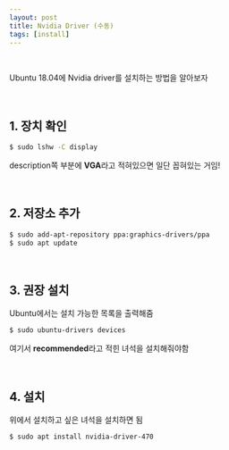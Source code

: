 ```yaml
---
layout: post
title: Nvidia Driver (수동)
tags: [install]
---
```


<br/>

Ubuntu 18.04에 Nvidia driver를 설치하는 방법을 알아보자

<br/>

## 1. 장치 확인

~~~bash
$ sudo lshw -C display
~~~

description쪽 부분에 **VGA**라고 적혀있으면 일단 꼽혀있는 거임!

<br/>

## 2. 저장소 추가

~~~bash
$ sudo add-apt-repository ppa:graphics-drivers/ppa
$ sudo apt update
~~~



<br/>

## 3. 권장 설치

Ubuntu에서는 설치 가능한 목록을 출력해줌

~~~bash
$ sudo ubuntu-drivers devices
~~~

여기서 **recommended**라고 적힌 녀석을 설치해줘야함

<br/>

## 4. 설치

위에서 설치하고 싶은 녀석을 설치하면 됨

~~~bash
$ sudo apt install nvidia-driver-470
~~~

<br/>